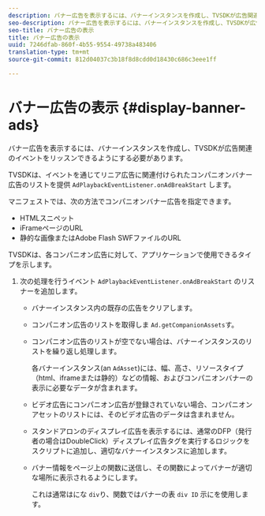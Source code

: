 ```yaml
---
description: バナー広告を表示するには、バナーインスタンスを作成し、TVSDKが広告関連のイベントをリッスンできるようにする必要があります。
seo-description: バナー広告を表示するには、バナーインスタンスを作成し、TVSDKが広告関連のイベントをリッスンできるようにする必要があります。
seo-title: バナー広告の表示
title: バナー広告の表示
uuid: 7246dfab-860f-4b55-9554-49738a483406
translation-type: tm+mt
source-git-commit: 812d04037c3b18f8d8cdd0d18430c686c3eee1ff

---
```



# バナー広告の表示 {#display-banner-ads}

バナー広告を表示するには、バナーインスタンスを作成し、TVSDKが広告関連のイベントをリッスンできるようにする必要があります。

TVSDKは、イベントを通じてリニア広告に関連付けられたコンパニオンバナー広告のリストを提供 `AdPlaybackEventListener.onAdBreakStart` します。

マニフェストでは、次の方法でコンパニオンバナー広告を指定できます。

* HTMLスニペット
* iFrameページのURL
* 静的な画像またはAdobe Flash SWFファイルのURL

TVSDKは、各コンパニオン広告に対して、アプリケーションで使用できるタイプを示します。

1. 次の処理を行うイベント `AdPlaybackEventListener.onAdBreakStart` のリスナーを追加します。

   * バナーインスタンス内の既存の広告をクリアします。
   * コンパニオン広告のリストを取得しま `Ad.getCompanionAssets`す。
   * コンパニオン広告のリストが空でない場合は、バナーインスタンスのリストを繰り返し処理します。

      各バナーインスタンス(an `AdAsset`)には、幅、高さ、リソースタイプ（html、iframeまたは静的）などの情報、およびコンパニオンバナーの表示に必要なデータが含まれます。
   * ビデオ広告にコンパニオン広告が登録されていない場合、コンパニオンアセットのリストには、そのビデオ広告のデータは含まれません。
   * スタンドアロンのディスプレイ広告を表示するには、通常のDFP（発行者の場合はDoubleClick）ディスプレイ広告タグを実行するロジックをスクリプトに追加し、適切なバナーインスタンスに追加します。
   * バナー情報をページ上の関数に送信し、その関数によってバナーが適切な場所に表示されるようにします。

      これは通常はにな `div`り、関数ではバナーの表 `div ID` 示にを使用します。

